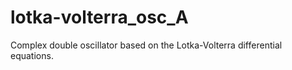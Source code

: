 # lotka-volterra_osc_A
Complex double oscillator based on the Lotka-Volterra differential equations.
